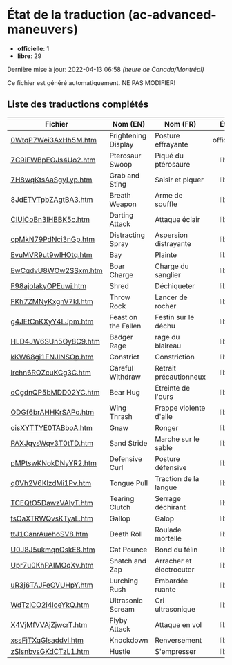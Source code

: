 # État de la traduction (ac-advanced-maneuvers)

 * **officielle**: 1
 * **libre**: 29


Dernière mise à jour: 2022-04-13 06:58 *(heure de Canada/Montréal)*

Ce fichier est généré automatiquement. NE PAS MODIFIER!
## Liste des traductions complétés

| Fichier   | Nom (EN)    | Nom (FR)    | État |
|-----------|-------------|-------------|:----:|
|[0WtqP7Wei3AxHh5M.htm](ac-advanced-maneuvers/0WtqP7Wei3AxHh5M.htm)|Frightening Display|Posture effrayante|officielle|
|[7C9iFWBpEOJs4Uo2.htm](ac-advanced-maneuvers/7C9iFWBpEOJs4Uo2.htm)|Pterosaur Swoop|Piqué du ptérosaure|libre|
|[7H8wqKtsAaSgyLyp.htm](ac-advanced-maneuvers/7H8wqKtsAaSgyLyp.htm)|Grab and Sting|Saisir et piquer|libre|
|[8JdETVTpbZAgtBA3.htm](ac-advanced-maneuvers/8JdETVTpbZAgtBA3.htm)|Breath Weapon|Arme de souffle|libre|
|[ClUiCoBn3lHBBK5c.htm](ac-advanced-maneuvers/ClUiCoBn3lHBBK5c.htm)|Darting Attack|Attaque éclair|libre|
|[cpMkN79PdNci3nGp.htm](ac-advanced-maneuvers/cpMkN79PdNci3nGp.htm)|Distracting Spray|Aspersion distrayante|libre|
|[EvuMVR9ut9wIHOtq.htm](ac-advanced-maneuvers/EvuMVR9ut9wIHOtq.htm)|Bay|Plainte|libre|
|[EwCqdvU8WOw2SSxm.htm](ac-advanced-maneuvers/EwCqdvU8WOw2SSxm.htm)|Boar Charge|Charge du sanglier|libre|
|[F98ajoIakyOPEuwj.htm](ac-advanced-maneuvers/F98ajoIakyOPEuwj.htm)|Shred|Déchiqueter|libre|
|[FKh7ZMNyKxgnV7kI.htm](ac-advanced-maneuvers/FKh7ZMNyKxgnV7kI.htm)|Throw Rock|Lancer de rocher|libre|
|[g4JEtCnKXyY4LJpm.htm](ac-advanced-maneuvers/g4JEtCnKXyY4LJpm.htm)|Feast on the Fallen|Festin sur le déchu|libre|
|[HLD4JW6SUn5Oy8C9.htm](ac-advanced-maneuvers/HLD4JW6SUn5Oy8C9.htm)|Badger Rage|rage du blaireau|libre|
|[kKW68gi1FNJlNSOp.htm](ac-advanced-maneuvers/kKW68gi1FNJlNSOp.htm)|Constrict|Constriction|libre|
|[lrchn6ROZcuKCg3C.htm](ac-advanced-maneuvers/lrchn6ROZcuKCg3C.htm)|Careful Withdraw|Retrait précautionneux|libre|
|[oCgdnQP5bMDD02YC.htm](ac-advanced-maneuvers/oCgdnQP5bMDD02YC.htm)|Bear Hug|Étreinte de l'ours|libre|
|[ODGf6brAHHKrSAPo.htm](ac-advanced-maneuvers/ODGf6brAHHKrSAPo.htm)|Wing Thrash|Frappe violente d'aile|libre|
|[oisXYTTYE0TABboA.htm](ac-advanced-maneuvers/oisXYTTYE0TABboA.htm)|Gnaw|Ronger|libre|
|[PAXJgysWqv3T0tTD.htm](ac-advanced-maneuvers/PAXJgysWqv3T0tTD.htm)|Sand Stride|Marche sur le sable|libre|
|[pMPtswKNokDNyYR2.htm](ac-advanced-maneuvers/pMPtswKNokDNyYR2.htm)|Defensive Curl|Posture défensive|libre|
|[q0Vh2V6KlzdMi1Pv.htm](ac-advanced-maneuvers/q0Vh2V6KlzdMi1Pv.htm)|Tongue Pull|Traction de la langue|libre|
|[TCEQtO5DawzVAIyT.htm](ac-advanced-maneuvers/TCEQtO5DawzVAIyT.htm)|Tearing Clutch|Serrage déchirant|libre|
|[tsOaXTRWQvsKTyaL.htm](ac-advanced-maneuvers/tsOaXTRWQvsKTyaL.htm)|Gallop|Galop|libre|
|[ttJ1CanrAuehoSV8.htm](ac-advanced-maneuvers/ttJ1CanrAuehoSV8.htm)|Death Roll|Roulade mortelle|libre|
|[U0J8J5ukmqnOskE8.htm](ac-advanced-maneuvers/U0J8J5ukmqnOskE8.htm)|Cat Pounce|Bond du félin|libre|
|[Upr7u0KhPAIMOqXv.htm](ac-advanced-maneuvers/Upr7u0KhPAIMOqXv.htm)|Snatch and Zap|Arracher et électrocuter|libre|
|[uR3j6TAJFeOVUHpY.htm](ac-advanced-maneuvers/uR3j6TAJFeOVUHpY.htm)|Lurching Rush|Embardée ruante|libre|
|[WdTzlCO2i4loeYkQ.htm](ac-advanced-maneuvers/WdTzlCO2i4loeYkQ.htm)|Ultrasonic Scream|Cri ultrasonique|libre|
|[X4VjMfVVAjZjwcrT.htm](ac-advanced-maneuvers/X4VjMfVVAjZjwcrT.htm)|Flyby Attack|Attaque en vol|libre|
|[xssFjTXqGlsaddvl.htm](ac-advanced-maneuvers/xssFjTXqGlsaddvl.htm)|Knockdown|Renversement|libre|
|[zSlsnbvsGKdCTzL1.htm](ac-advanced-maneuvers/zSlsnbvsGKdCTzL1.htm)|Hustle|S'empresser|libre|
